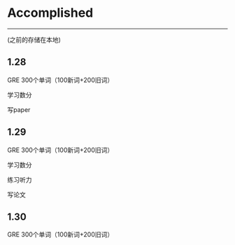 # Accomplished
----------------
(之前的存储在本地)
## 1.28
GRE 300个单词（100新词+200旧词）

学习数分

写paper
## 1.29
GRE 300个单词（100新词+200旧词）

学习数分

练习听力

写论文
## 1.30
GRE 300个单词（100新词+200旧词）
